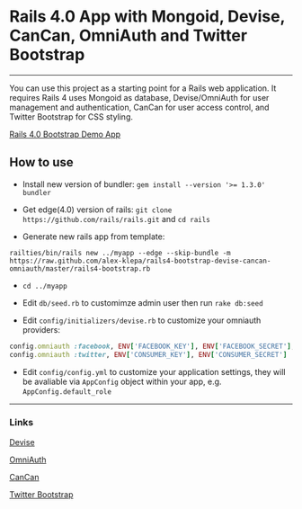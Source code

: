 # Rails 4.0 App with Mongoid, Devise, CanCan, OmniAuth and Twitter Bootstrap
---

You can use this project as a starting point for a Rails web application. It requires Rails 4 uses Mongoid as database, Devise/OmniAuth for user management and authentication, CanCan for user access control, and Twitter Bootstrap for CSS styling.

[Rails 4.0 Bootstrap Demo App](http://rails4-bootstrap.klepa.co/)

## How to use

* Install new version of bundler: `gem install --version '>= 1.3.0' bundler`

* Get edge(4.0) version of rails: `git clone https://github.com/rails/rails.git` and `cd rails`

* Generate new rails app from template: 
```
railties/bin/rails new ../myapp --edge --skip-bundle -m https://raw.github.com/alex-klepa/rails4-bootstrap-devise-cancan-omniauth/master/rails4-bootstrap.rb
```

* `cd ../myapp`

* Edit `db/seed.rb` to customimze admin user then run `rake db:seed`

* Edit `config/initializers/devise.rb` to customize your omniauth providers:

```ruby
config.omniauth :facebook, ENV['FACEBOOK_KEY'], ENV['FACEBOOK_SECRET'], scope: 'email,user_birthday,read_stream'
config.omniauth :twitter, ENV['CONSUMER_KEY'], ENV['CONSUMER_SECRET']
```

* Edit `config/config.yml` to customize your application settings, they will be avaliable via `AppConfig` object within your app, e.g. `AppConfig.default_role`

---
### Links

[Devise](http://github.com/plataformatec/devise)

[OmniAuth](https://github.com/intridea/omniauth)

[CanCan](https://github.com/ryanb/cancan)

[Twitter Bootstrap](http://twitter.github.com/bootstrap/)


